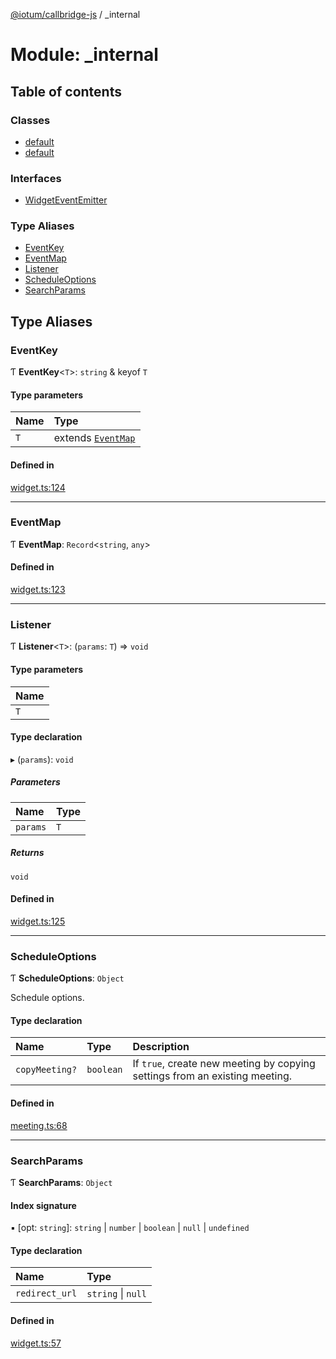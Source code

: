 [@iotum/callbridge-js](../README.md) / \_internal

# Module: \_internal

## Table of contents

### Classes

- [default](../classes/internal.default.md)
- [default](../classes/internal.default-1.md)

### Interfaces

- [WidgetEventEmitter](../interfaces/internal.WidgetEventEmitter.md)

### Type Aliases

- [EventKey](internal.md#eventkey)
- [EventMap](internal.md#eventmap)
- [Listener](internal.md#listener)
- [ScheduleOptions](internal.md#scheduleoptions)
- [SearchParams](internal.md#searchparams)

## Type Aliases

### EventKey

Ƭ **EventKey**\<`T`\>: `string` & keyof `T`

#### Type parameters

| Name | Type |
| :------ | :------ |
| `T` | extends [`EventMap`](internal.md#eventmap) |

#### Defined in

[widget.ts:124](https://github.com/iotum/callbridge-js/blob/ff4634b/src/widget.ts#L124)

___

### EventMap

Ƭ **EventMap**: `Record`\<`string`, `any`\>

#### Defined in

[widget.ts:123](https://github.com/iotum/callbridge-js/blob/ff4634b/src/widget.ts#L123)

___

### Listener

Ƭ **Listener**\<`T`\>: (`params`: `T`) => `void`

#### Type parameters

| Name |
| :------ |
| `T` |

#### Type declaration

▸ (`params`): `void`

##### Parameters

| Name | Type |
| :------ | :------ |
| `params` | `T` |

##### Returns

`void`

#### Defined in

[widget.ts:125](https://github.com/iotum/callbridge-js/blob/ff4634b/src/widget.ts#L125)

___

### ScheduleOptions

Ƭ **ScheduleOptions**: `Object`

Schedule options.

#### Type declaration

| Name | Type | Description |
| :------ | :------ | :------ |
| `copyMeeting?` | `boolean` | If `true`, create new meeting by copying settings from an existing meeting. |

#### Defined in

[meeting.ts:68](https://github.com/iotum/callbridge-js/blob/ff4634b/src/meeting.ts#L68)

___

### SearchParams

Ƭ **SearchParams**: `Object`

#### Index signature

▪ [opt: `string`]: `string` \| `number` \| `boolean` \| ``null`` \| `undefined`

#### Type declaration

| Name | Type |
| :------ | :------ |
| `redirect_url` | `string` \| ``null`` |

#### Defined in

[widget.ts:57](https://github.com/iotum/callbridge-js/blob/ff4634b/src/widget.ts#L57)
